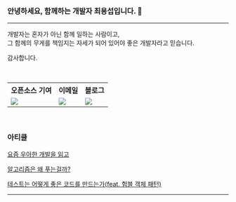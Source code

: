 ### 안녕하세요, 함께하는 개발자 최용섭입니다. 🙂
---
개발자는 혼자가 아닌 함께 일하는 사람이고,  
그 함께의 무게를 책임지는 자세가 되어 있어야 좋은 개발자라고 믿습니다.

감사합니다.

<br>

<table>
  <tr>
    <th color:white;">오픈소스 기여</th>
    <th color:white;">이메일</th>
    <th color:white;">블로그</th>
  </tr>
  <tr>
    <td>
      <a href="https://github.com/mdn/translated-content/pull/28901">
        <img src="https://img.shields.io/badge/Selection-404d59?style=for-the-badge&logo=mdnwebdocs&logoColor=white" />
      </a>
    </td>
    <td>
      <a href="mailto:whatsoap0.dev@gmail.com">
        <img src="https://img.shields.io/badge/gmail-%23404d59.svg?style=for-the-badge&logo=gmail&logoColor=%#EA4335" />
      </a>
    </td>
    <td>
      <a href="https://www.choiov-blog.site">
        <img src="https://img.shields.io/badge/blog-%23404d59.svg?style=for-the-badge&logo=astro&logoColor=%#BC52EE" />
      </a>
    </td>
  </tr>
</table>

<br>

### 아티클

[요즘 우아한 개발을 읽고](https://www.choiov-blog.site/books/how-woowahan-develops-today/)  

[알고리즘은 왜 푸는걸까?](https://www.choiov-blog.site/posts/why-solve-algorithms/)

[테스트는 어떻게 좋은 코드를 만드는가(feat. 험블 객체 패턴)](https://www.choiov-blog.site/posts/humble-object-pattern/)

---
